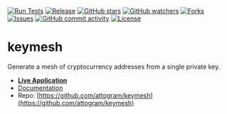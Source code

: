 [![Run Tests](https://github.com/attogram/keymesh/actions/workflows/ci.yml/badge.svg)](https://github.com/attogram/keymesh/actions/workflows/ci.yml)
[![Release](https://img.shields.io/github/v/release/attogram/keymesh?style=flat)](https://github.com/attogram/keymesh/releases)
[![GitHub stars](https://img.shields.io/github/stars/attogram/keymesh?style=flat)](https://github.com/attogram/keymesh/stargazers)
[![GitHub watchers](https://img.shields.io/github/watchers/attogram/keymesh?style=flat)](https://github.com/attogram/keymesh/watchers)
[![Forks](https://img.shields.io/github/forks/attogram/keymesh?style=flat)](https://github.com/attogram/keymesh/forks)
[![Issues](https://img.shields.io/github/issues/attogram/keymesh?style=flat)](https://github.com/attogram/keymesh/issues)
[![GitHub commit activity](https://img.shields.io/github/commit-activity/t/attogram/keymesh?style=flat)](https://github.com/attogram/keymesh/commits/main/)
[![License](https://img.shields.io/github/license/attogram/keymesh?style=flat)](./LICENSE)

# keymesh

Generate a mesh of cryptocurrency addresses from a single private key.

- **[Live Application](/pages/)**
- [Documentation](./docs/README.md)
- Repo: [https://github.com/attogram/keymesh](https://github.com/attogram/keymesh)
